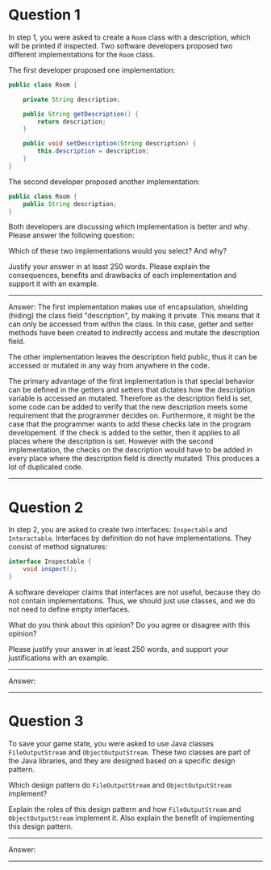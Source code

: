 # Question 1

In step 1, you were asked to create a `Room` class with a description, which will be printed if inspected. Two software developers proposed two different implementations for the `Room` class.

The first developer proposed one implementation:
```java
public class Room {

    private String description;

    public String getDescription() {
        return description;
    }

    public void setDescription(String description) {
        this.description = description;
    }
}
```
 
The second developer proposed another implementation:
```java
public class Room {
    public String description;
}
```
 
Both developers are discussing which implementation is better and why. Please answer the following question:

Which of these two implementations would you select? And why?

Justify your answer in at least 250 words. Please explain the consequences, benefits and drawbacks of each implementation and support it with an example.

___

Answer:
The first implementation makes use of encapsulation, shielding (hiding) the class field "description", by making it private. This means that it can only be accessed from within the class. In this case, getter and setter methods have been created to indirectly access and mutate the description field. 

The other implementation leaves the description field public, thus it can be accessed or mutated in any way from anywhere in the code.

The primary advantage of the first implementation is that special behavior can be defined in the getters and setters that dictates how the description variable is accessed an mutated. Therefore as the description field is set, some code can be added to verify that the new description meets some requirement that the programmer decides on. Furthermore, it might be the case that the programmer wants to add these checks late in the program developement. If the check is added to the setter, then it applies to all places where the description is set. However with the second implementation, the checks on the description would have to be added in every place where the description field is directly mutated. This produces a lot of duplicated code.
___

# Question 2

In step 2, you are asked to create two interfaces: `Inspectable` and `Interactable`.
Interfaces by definition do not have implementations. They consist of method signatures:

```java
interface Inspectable {
    void inspect();
}
```
A software developer claims that interfaces are not useful, because they do not contain implementations. Thus, we should just use classes, and we do not need to define empty interfaces.

What do you think about this opinion? Do you agree or disagree with this opinion?

Please justify your answer in at least 250 words, and support your justifications with an example.

___

Answer:

___

# Question 3

To save your game state, you were asked to use Java classes `FileOutputStream` and `ObjectOutputStream`.
These two classes are part of the Java libraries, and they are designed based on a specific design pattern.

Which design pattern do `FileOutputStream` and `ObjectOutputStream` implement?

Explain the roles of this design pattern and how `FileOutputStream` and `ObjectOutputStream` implement it. Also explain the benefit of implementing this design pattern.

___

Answer:

___